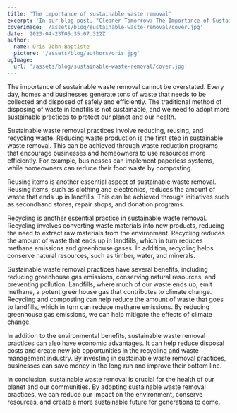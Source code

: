 ```yaml
---
title: 'The importance of sustainable waste removal'
excerpt: 'In our blog post, "Cleaner Tomorrow: The Importance of Sustainable Waste Removal," we explore the importance of sustainable waste removal and its impact on our future. We discuss the benefits of adopting sustainable waste removal practices, such as reducing landfill waste, conserving natural resources, and reducing greenhouse gas emissions.'
coverImage: '/assets/blog/sustainable-waste-removal/cover.jpg'
date: '2023-04-23T05:35:07.322Z'
author:
  name: Oris John-Baptiste
  picture: '/assets/blog/authors/oris.jpg'
ogImage:
  url: '/assets/blog/sustainable-waste-removal/cover.jpg'
---
```



The importance of sustainable waste removal cannot be overstated. Every day, homes and businesses generate tons of waste that needs to be collected and disposed of safely and efficiently. The traditional method of disposing of waste in landfills is not sustainable, and we need to adopt more sustainable practices to protect our planet and our health.

Sustainable waste removal practices involve reducing, reusing, and recycling waste. Reducing waste production is the first step in sustainable waste removal. This can be achieved through waste reduction programs that encourage businesses and homeowners to use resources more efficiently. For example, businesses can implement paperless systems, while homeowners can reduce their food waste by composting.

Reusing items is another essential aspect of sustainable waste removal. Reusing items, such as clothing and electronics, reduces the amount of waste that ends up in landfills. This can be achieved through initiatives such as secondhand stores, repair shops, and donation programs.

Recycling is another essential practice in sustainable waste removal. Recycling involves converting waste materials into new products, reducing the need to extract raw materials from the environment. Recycling reduces the amount of waste that ends up in landfills, which in turn reduces methane emissions and greenhouse gases. In addition, recycling helps conserve natural resources, such as timber, water, and minerals.

Sustainable waste removal practices have several benefits, including reducing greenhouse gas emissions, conserving natural resources, and preventing pollution. Landfills, where much of our waste ends up, emit methane, a potent greenhouse gas that contributes to climate change. Recycling and composting can help reduce the amount of waste that goes to landfills, which in turn can reduce methane emissions. By reducing greenhouse gas emissions, we can help mitigate the effects of climate change.

In addition to the environmental benefits, sustainable waste removal practices can also have economic advantages. It can help reduce disposal costs and create new job opportunities in the recycling and waste management industry. By investing in sustainable waste removal practices, businesses can save money in the long run and improve their bottom line.

In conclusion, sustainable waste removal is crucial for the health of our planet and our communities. By adopting sustainable waste removal practices, we can reduce our impact on the environment, conserve resources, and create a more sustainable future for generations to come.